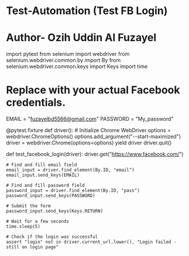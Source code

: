 # Test-Automation (Test FB Login)
# Author- Ozih Uddin Al Fuzayel

import pytest
from selenium import webdriver
from selenium.webdriver.common.by import By
from selenium.webdriver.common.keys import Keys
import time

# Replace with your actual Facebook credentials.
EMAIL = "fuzayelbd5566@gmail.com"
PASSWORD = "My_password"

@pytest.fixture
def driver():
    # Initialize Chrome WebDriver
    options = webdriver.ChromeOptions()
    options.add_argument("--start-maximized")
    driver = webdriver.Chrome(options=options)
    yield driver
    driver.quit()

def test_facebook_login(driver):
    driver.get("https://www.facebook.com/")

    # Find and fill email field
    email_input = driver.find_element(By.ID, "email")
    email_input.send_keys(EMAIL)

    # Find and fill password field
    password_input = driver.find_element(By.ID, "pass")
    password_input.send_keys(PASSWORD)

    # Submit the form
    password_input.send_keys(Keys.RETURN)

    # Wait for a few seconds
    time.sleep(5)

    # Check if the login was successful
    assert "login" not in driver.current_url.lower(), "Login failed - still on login page"
